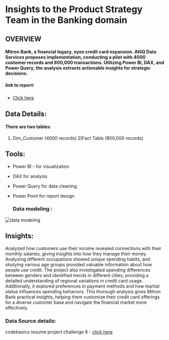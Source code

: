 # Insights to the Product Strategy Team in the Banking domain

## OVERVIEW
#### Mitron Bank, a financial legacy, eyes credit card expansion. AtliQ Data Services proposes implementation, conducting a pilot with 4000 customer records and 800,000 transactions. Utilizing Power BI, DAX, and Power Query, the analysis extracts actionable insights for strategic decisions.

##### link to report: 
   - [Click here](https://app.powerbi.com/view?r=eyJrIjoiOGI3OGVhMTYtZTFmMS00MDY4LWE5ZmItZjFiMjM5ZTQzYjZhIiwidCI6IjMxN2U2MzliLWQxOWUtNGU4Ny04YjI5LTE0MDM1YTkxMjljZSJ9)

## Data Details:
#### There are two tables: 
1) Dim_Customer (4000 records)
2)Fact Table (800,000 records)

## Tools: 
- Power BI - for visualization
- DAX for analysis
- Power Query for data cleaning
- Power Point for report design

  ### Data modeling : 
![data modeling](https://github.com/vineetakhatri18/Power-BI-Banking-domain/assets/126382476/ef891082-6fad-4677-9896-bbe560d1b9d2)

## Insights:

Analyzed how customers use their income revealed connections with their monthly salaries, giving insights into how they manage their money. Analyzing different occupations showed unique spending habits, and studying various age groups provided valuable information about how people use credit. The project also investigated spending differences between genders and identified trends in different cities, providing a detailed understanding of regional variations in credit card usage. Additionally, it explored preferences in payment methods and how marital status influences spending behaviors. This thorough analysis gives Mitron Bank practical insights, helping them customize their credit card offerings for a diverse customer base and navigate the financial market more effectively.

### Data Source details:
codebasics resume project challenge 8 - [click here](https://codebasics.io/challenge/codebasics-resume-project-challenge)
